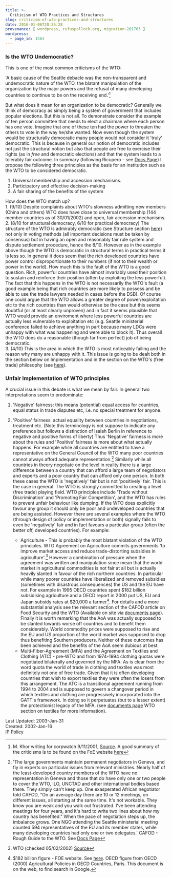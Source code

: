 ```yaml
---
title: >-
  Criticism of WTO Practices and Structures
slug: criticism-of-wto-practices-and-structures
date: 2016-01-06T20:26:28
provenance: [ wordpress, rufuspollock.org, migration-201703 ]
wordpress:
  - page_id: 1563
---
```


### Is the WTO Undemocratic?

This is one of the most common criticisms of the WTO:  
  
'A basic cause of the Seattle debacle was the non-transparent and undemocratic nature of the WTO, the blatant manipulation of the organization by the major powers and the refusal of many developing countries to continue to be on the receiving end.'[^4]
  
But what does it mean for an organization to be democratic? Generally we think of democracy as simply being a system of government that includes popular elections. But this is not all. To demonstrate consider the example of ten person committee that needs to elect a chairman where each person has one vote. Imagine that one of these ten had the power to threaten the others to vote in the way he/she wanted. Now even though the system would be structurally democratic many people would not consider it 'truly' democratic. This is because in general our notion of democratic includes not just the structural notion but also that people are free to exercise their rights (as
in _free_ and democratic elections) and that the system leads to a tolerably fair outcome. In summary (following Ricupero - see [Docs Page](/wto/documents/)) I propose the following three principles as the basis for an institution such as the WTO to be considered democratic.  

  1. Universal membership and accession mechanisms. 
  2. Participatory and effective decision-making 
  3. A fair sharing of the benefits of the system 

How does the WTO match up?  
1\. (9/10) Despite complaints about WTO's slowness admitting new members (China and others) WTO does have close to universal membership (144 member countries as of 30/01/2002) and open, fair accession mechanisms.  
2\. (8/10 for structural democracy, 6/10 for practical democracy) The structure of the WTO is admirably democratic (see Structure section [here](/wto/basic-facts/#structure)) not only in voting methods (all important decisions must be taken by consensus) but in having an open and reasonably fair rule system and dispute settlement procedure, hence the 8/10. However as in the example above though the WTO is democratic in structural terms in practical terms it is less so. In general it does seem that the rich developed countries have power control disproportionate to their numbers (if not to their wealth or power in the world). How much this is the fault of the WTO is a good question. Rich, powerful countries have almost invariably used their position to sustain and reinforce their position (often by exploiting the less powerful). The fact that this happens in the WTO is not necessarily
the WTO's fault (a good example being that rich countries are more likely to possess and be able to use the trade lawyers needed in cases before the DSB). Of course one could argue that the WTO allows a greater degree of power/exploitation etc to the rich countries than would otherwise be the case but this seems doubtful (or at least clearly unproven) and in fact it seems plausible that WTO would provide an enviroment where less powerful countries
are actually less vulnerable to exploitation etc (e.g. Seattle ministerial conference failed to achieve anything in part because many LDCs were unhappy with what was happening and were able to block it). Thus overall the WTO does do a reasonable (though far from perfect) job of being democratic.  
3\. (4/10) This is the area in which the WTO is most noticeably failing and the reason why many are unhappy with it. This issue is going to be dealt both in the section below on Implementation and in the section on the WTO's (free trade) philosophy (see [here](/wto/the-wtos-free-trade-philosophy/)).  

### Unfair Implementation of WTO principles

A crucial issue in this debate is what we mean by fair. In general two interpretations seem to predominate:

1. 'Negative' fairness: this means (potential) equal access for countries, equal status in trade disputes etc, i.e. no special treatment for anyone.
2. 'Positive' fairness: actual equality between countries in negotiations, treatment etc. (Note this terminology is not suppose to indicate any preference but follows a distinction of Isaiah Berlin in reference to negative and positive forms of liberty)
Thus 'Negative' fairness is more about the rules and 'Positive' fairness is more about what actually happens. For example while all countries are entitled to have a representative on the General Council of the WTO many poor countries cannot always afford adequate representation.[^3] Similarly while all countries in theory negotiate on the level in reality there is a large difference between a country that can afford a large team of negotiators and experts and a poor country that can afford only one person. In both these cases the WTO is 'negatively' fair but is not 'positively' fair.
This is the case in general. The WTO is strongly committed to creating a level (free trade) playing field. WTO principles include 'Trade without Discrimination' and 'Promoting Fair Competition', and the WTO has rules to prevent unfair behaviour like dumping. If the WTO does explicitly favour any group it should only be poor and undeveloped countries that are being assisted. However there are several examples where the WTO (through design of
policy or implementation or both) signally fails to even be 'negatively' fair and in fact favours a particular group (often the better off, developed countries). For example:

    * Agriculture - This is probably the most blatant violation of the WTO principles. WTO Agreement on Agriculture commits governments 'to improve market access and reduce trade-distorting subsidies in agriculture'.[^1] However a combination of pressure when the agreement was written and manipulation since mean that the world market in agricultural commodities is not fair at all but is actually heavily slanted in favour of the rich northern countries. In particular while many poorer countries have liberalized and removed subsidies (sometimes with disastrous consequences) the US and the EU have not. For example in 1995 OECD countries spent $182 billion subsidising agriculture and a OECD report in 2000 put US, EU and Japan subsidy rates at $20,000 a farmer[^2]. For details and a more substantial analysis see the relevant section of the CAFOD article on Food Security and the WTO (Available on site via [documents page](/wto/documents/)). Finally it is worth remarking that the AoA was actually supposed to be slanted towards worse off countries and to benefit them considerably. World commodity prices were supposed to rise and the EU and US proportion of the world market was supposed to drop thus benefiting Southern producers. Neither of these outcomes has been achieved and the benefits of the AoA seem dubious at best.
    * Multi-Fiber-Agreement (MFA) and the Agreement on Textiles and Clothing (ATC) - pre-WTO and from 1974-1994 clothing quotas were negotiated bilaterally and governed by the MFA. As is clear from the word quota the world of trade in clothing and textiles was most definitely not one of free trade. Given that it is often developing countries that wish to export textiles they were often the losers from this arrangement. The ATC is a transitional agreement running from 1994 to 2004 and is supposed to govern a changover period in which textiles and clothing are progressively incorporated into the GATT's framework. In doing so it perpetuates (but to a lesser extent) the protectionist legacy of the MFA. (see [documents page](/wto/documents/) WTO section on textiles for more information).



[^1]: WTO (checked 05/02/2002) [ Source](http://www.wto.org/english/tratop_e/agric_e/agric_e.htm)
[^2]: $182 billion figure - FOE website. See [here](http://www.foei.org/activist_guide/tradeweb/agric.htm). OECD figure from OECD (2000) Agricultural Policies in OECD Countries, Paris. This document is on the web, to find search in Google.
[^3]: 'The large governments maintain permanent negotiators in Geneva, and fly in experts on particular issues from relevant ministries. Nearly half of the least-developed country members of the WTO have no representation in Geneva and those that do have only one or two people to cover the WTO, ILO, UNCTAD and other international bodies based there. They simply can't keep up.
One exasperated African negotiator told CAFOD, "On an average day there are 10 or 12 meetings, on different issues, all starting at the same time. It's not workable. They know you are weak and you walk out frustrated. I've been
attending meetings for four years, and it's hard to write two lines about how my country has benefited."
When the pace of negotiation steps up, the imbalance grows. One NGO attending the Seattle ministerial meeting counted 594 representatives of the EU and its member states, while many developing countries had only one or two delegates.'
CAFOD - Rough Guide to the WTO. See [Docs Page](/wto/documents/)

[^4]: M. Khor writing for corpwatch 9/11/2001, [Source](http://www.corpwatch.org/issues/PID.jsp?articleid=721). A good summary of the criticisms is to be found on the FoE website [here](http://www.foei.org/activist_guide/tradeweb/democ.htm)

Last Updated: 2003-Jan-31  
Created: 2002-Jan-16  
[IP Policy](/copying/)


